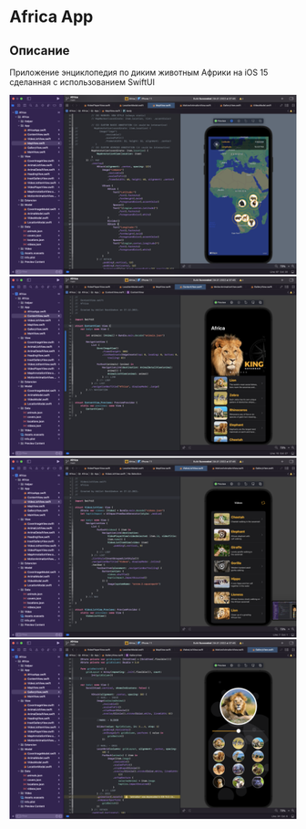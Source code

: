 # Africa App

## Описание

Приложение энциклопедия по диким животным Африки на iOS 15 сделанная с использованием SwiftUI

![Screen Banner](Documentation/1.png)
![Screen Banner](Documentation/2.png)
![Screen Banner](Documentation/3.png)
![Screen Banner](Documentation/4.png)

